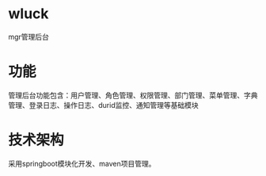 # wluck
mgr管理后台

# 功能
管理后台功能包含：用户管理、角色管理、权限管理、部门管理、菜单管理、字典管理、登录日志、操作日志、durid监控、通知管理等基础模块

# 技术架构
采用springboot模块化开发、maven项目管理。
